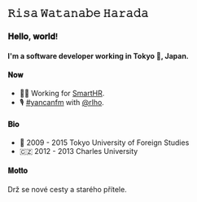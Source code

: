 ## 𝚁𝚒𝚜𝚊 𝚆𝚊𝚝𝚊𝚗𝚊𝚋𝚎 𝙷𝚊𝚛𝚊𝚍𝚊

### 𝐇𝐞𝐥𝐥𝐨, 𝐰𝐨𝐫𝐥𝐝!

#### I'm a software developer working in Tokyo 🗼, Japan.

#### 𝐍𝐨𝐰

* 👩‍💻 Working for [SmartHR](https://github.com/kufu).
* 🎙 [\#yancanfm](https://www.yancan.tech/) with [@rlho](https://github.com/rlho).

#### 𝐁𝐢𝐨

* 🏫 2009 - 2015 Tokyo University of Foreign Studies
* 🇨🇿 2012 - 2013 Charles University

#### 𝐌𝐨𝐭𝐭𝐨

Drž se nové cesty a starého přítele.
